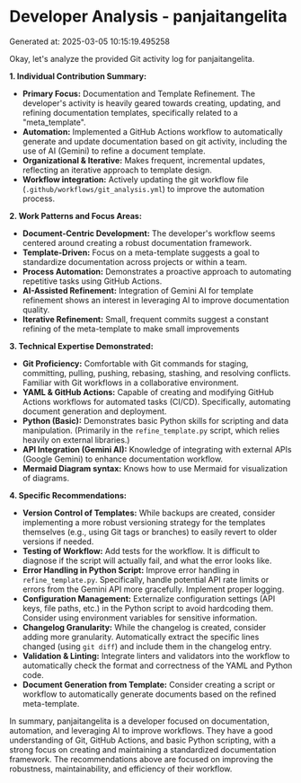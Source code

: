 # Developer Analysis - panjaitangelita
Generated at: 2025-03-05 10:15:19.495258

Okay, let's analyze the provided Git activity log for panjaitangelita.

**1. Individual Contribution Summary:**

*   **Primary Focus:** Documentation and Template Refinement. The developer's activity is heavily geared towards creating, updating, and refining documentation templates, specifically related to a "meta\_template".
*   **Automation:** Implemented a GitHub Actions workflow to automatically generate and update documentation based on git activity, including the use of AI (Gemini) to refine a document template.
*   **Organizational & Iterative:** Makes frequent, incremental updates, reflecting an iterative approach to template design.
*   **Workflow integration:** Actively updating the git workflow file (`.github/workflows/git_analysis.yml`) to improve the automation process.

**2. Work Patterns and Focus Areas:**

*   **Document-Centric Development:**  The developer's workflow seems centered around creating a robust documentation framework.
*   **Template-Driven:** Focus on a meta-template suggests a goal to standardize documentation across projects or within a team.
*   **Process Automation:** Demonstrates a proactive approach to automating repetitive tasks using GitHub Actions.
*   **AI-Assisted Refinement:**  Integration of Gemini AI for template refinement shows an interest in leveraging AI to improve documentation quality.
*   **Iterative Refinement:** Small, frequent commits suggest a constant refining of the meta-template to make small improvements

**3. Technical Expertise Demonstrated:**

*   **Git Proficiency:** Comfortable with Git commands for staging, committing, pulling, pushing, rebasing, stashing, and resolving conflicts. Familiar with Git workflows in a collaborative environment.
*   **YAML & GitHub Actions:**  Capable of creating and modifying GitHub Actions workflows for automated tasks (CI/CD).  Specifically, automating document generation and deployment.
*   **Python (Basic):** Demonstrates basic Python skills for scripting and data manipulation. (Primarily in the `refine_template.py` script, which relies heavily on external libraries.)
*   **API Integration (Gemini AI):**  Knowledge of integrating with external APIs (Google Gemini) to enhance documentation workflow.
*   **Mermaid Diagram syntax:** Knows how to use Mermaid for visualization of diagrams.

**4. Specific Recommendations:**

*   **Version Control of Templates:**  While backups are created, consider implementing a more robust versioning strategy for the templates themselves (e.g., using Git tags or branches) to easily revert to older versions if needed.
*   **Testing of Workflow:** Add tests for the workflow. It is difficult to diagnose if the script will actually fail, and what the error looks like.
*   **Error Handling in Python Script:** Improve error handling in `refine_template.py`.  Specifically, handle potential API rate limits or errors from the Gemini API more gracefully.  Implement proper logging.
*   **Configuration Management:**  Externalize configuration settings (API keys, file paths, etc.) in the Python script to avoid hardcoding them.  Consider using environment variables for sensitive information.
*   **Changelog Granularity:** While the changelog is created, consider adding more granularity.  Automatically extract the specific lines changed (using `git diff`) and include them in the changelog entry.
*   **Validation & Linting:**  Integrate linters and validators into the workflow to automatically check the format and correctness of the YAML and Python code.
*   **Document Generation from Template:** Consider creating a script or workflow to automatically generate documents based on the refined meta-template.

In summary, panjaitangelita is a developer focused on documentation, automation, and leveraging AI to improve workflows. They have a good understanding of Git, GitHub Actions, and basic Python scripting, with a strong focus on creating and maintaining a standardized documentation framework. The recommendations above are focused on improving the robustness, maintainability, and efficiency of their workflow.
